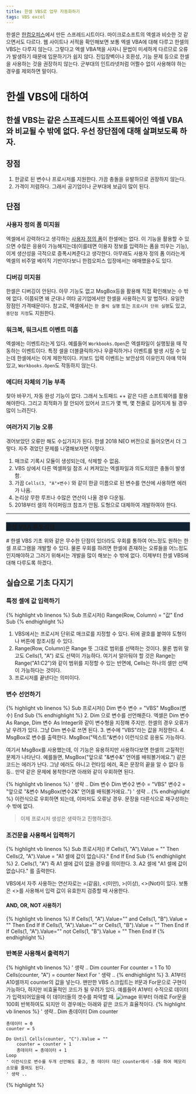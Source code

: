```yaml
---
title: 한셀 VBS로 업무 자동화하기
tags: VBS excel
---
```

한셀은 [한컴오피스](https://www.hancom.com/cs_center/csDownload.do)에서 만든 스프레드시트이다. 마이크로소프트의 엑셀과 비슷한 것 같으면서도 다르다. 웹 사이트나 서적을 확인해보면 보통 엑셀 VBA에 대해 다루고 한셀의 VBS는 다루지 않는다. 그렇다고 엑셀 VBA책을 사자니 문법이 미세하게 다르므로 오류가 발생하기 때문에 입문하기가 쉽지 않다. 진입장벽이나 호환성, 기능 문제 등으로 한셀을 사용하는 것을 권장하지 않는다. 군부대의 인트라넷처럼 어쩔수 없이 사용해야 하는 경우를 제외하면 말이다.
<!--more-->
# 한셀 VBS에 대하여
한셀 VBS는 같은 스프레드시트 소프트웨어인 엑셀 VBA와 비교될 수 밖에 없다. 우선 장단점에 대해 살펴보도록 하자.
---

## 장점
1. 한글로 된 변수나 프로시저를 지원한다. 가끔 충돌을 유발하므로 권장하지 않는다. 
2. 가격이 저렴하다. 그래서 공기업이나 군부대에 보급이 많이 된다.

## 단점
### 사용자 정의 폼 미지원
엑셀에서 강력하다고 생각하는 [사용자 정의 폼](https://www.excel-easy.com/vba/userform.html)이 한셀에는 없다. 이 기능을 활용할 수 있으면 수많은 응용이 가능해지는데(이를테면 이용자 정보를 입력하는 폼을 띄우는 기능), 이게 생산성을 극적으로 증폭시켜준다고 생각한다. 아무래도 사용자 정의 폼 이라는게 엑셀의 비주얼 베이직 기반이다보니 한컴오피스 입장에서는 애매했을수도 있다.
### 디버깅 미지원
한셀은 디버깅이 안된다. 아무 기능도 없고 MsgBox등을 활용해 직접 확인해보는 수 밖에 없다. 이쯤되면 왜 군대나 여타 공기업에서만 한셀을 사용하는지 알 법하다. 유일한 장점인 가격때문이다. 참고로, 엑셀에서는 `한 줄씩 실행` 또는 `프로시저 단위 실행`도 있고, `중단점 지정`도 지원한다.
### 워크북, 워크시트 이벤트 미흡
엑셀에는 이벤트라는게 있다. 예를들어 `Workbooks.Open`은 엑셀파일이 실행됬을 때 작동하는 이벤트이다. 특정 셀을 더블클릭하거나 우클릭하거나 이벤트를 발생 시킬 수 있는데 한셀에서는 이게 제한적이다. 키보드 입력 이벤트는 보안상의 이유인지 아얘 막혀있고, `Workbooks.Open`도 작동하지 않는다.
### 에디터 자체의 기능 부족
찾아 바꾸기, 자동 완성 기능이 없다. 그래서 노트패드 ++ 같은 다른 소프트웨어를 활용해야한다. 그리고 최적화가 잘 안되어 있어서 코드가 몇 백, 몇 천줄로 길어지게 될 경우 많이 느려진다. 
### 여러가지 기능 오류
겪어보았던 오류만 해도 수십가지가 된다. 한셀 2018 NEO 버전으로 들어오면서 더 그렇다. 자주 겪었던 문제를 나열해보자면 이렇다.

1. 매크로 기록시 모듈이 생성되는데, 삭제할 수 없음.
2. VBS 상에서 다른 엑셀파일 참조 시 켜져있는 엑셀파일과 의도치않은 충돌이 발생함.
3. 가끔 `Cells(3, "A"+변수)` 와 같이 한글 이름으로 된 변수를 연산에 사용하면 에러가 나옴.
4. 논리상 무한 루프나 수많은 연산이 나올 경우 다운됨.
5. 2018부터 셀의 하이퍼링크 참조가 안됨. 도형으로 대체하여 개발하여야 한다.

---
<div class="hero hero--dark" style="background-color: #123;">
  <div class="hero__content">
    <h3>한셀 VBA 튜토리얼</h3>
  </div>
</div>
# 한셀 VBS 기초
위와 같은 무수한 단점이 있더라도 우회를 통하여 어느정도 원하는 한셀 프로그램을 개발할 수 있다. 물론 우회를 하려면 한셀에 존재하는 오류들을 어느정도 인지해야하고 그러기 위해서는 개발을 많이 해보는 수 밖에 없다. 이제부터 한셀 VBS에 대해 다루도록 하겠다.

## 실습으로 기초 다지기
### 특정 셀에 값 입력하기
{% highlight vb linenos %}
Sub 프로시저()
	Range(Row, Column) = "값"
End Sub
{% endhighlight %}
1. VBS에서는 프로시저 단위로 매크로를 지정할 수 있다. 뒤에 괄호를 붙여야 도형이나 버튼에 참조시킬 수 있다.
2. Range(Row, Column)은 Range 뜻 그대로 범위를 선택하는 것이다. 물론 범위 말고도 Cells(1, "A") 로도 선택이 가능하다. 여기서 알아둬야 할 것은 Range는 Range("A1:C2")와 같이 범위를 지정할 수 있는 반면에, Cells는 하나의 셀만 선택이 가능하다는 것이다.
3. 프로시저를 끝낸다는 의미이다.

### 변수 선언하기
{% highlight vb linenos %}
Sub 프로시저()
	Dim 변수
	변수 = "VBS"
	MsgBox(변수)
End Sub
{% endhighlight %}
2. Dim 으로 변수를 선언해준다. 엑셀은 Dim 변수 As Range, Dim 변수 As Integer와 같이 변수형을 지정해 주지만. 한셀의 경우 오류가 날 우려가 있다. 그냥 Dim 변수로 쓰면 된다.
3. 변수에 "VBS"라는 값을 저장한다.
4. MsgBox로 변수를 출력한다. MsgBox("텍스트"&변수) 이런식으로 응용도 가능하다. 

여기서 MsgBox를 사용했는데, 이 기능은 유용하지만 사용하다보면 한셀의 고질적인 문제가 나타난다. 예를들면, MsgBox("앞으로 "&변수&" 언어를 배워볼거에요.") 같은 코드는 에러가 난다. 그냥 에러도 아니고 런타임 에러, 혹은 문장의 끝을 알 수 없다 등등.. 만약 같은 문제에 봉착한다면 아래와 같이 우회하면 된다.

{% highlight vb linenos %}
	' 생략 ..
	Dim 변수
	Dim 변수2
	변수 = "VBS"
	변수2 = "앞으로 "&변수
	MsgBox(변수2&" 언어를 배워볼거에요..")
	' 생략 ..
{% endhighlight %}
이런식으로 우회하면 되는데, 이마저도 오류날 경우. 문장을 다른식으로 재구성하는 수 밖에 없다.

> 이제 프로시저 생성은 생략하고 진행하겠다.

### 조건문을 사용해서 입력하기
{% highlight vb linenos %}
Sub 프로시저()
	If Cells(1, "A").Value = "" Then
		Cells(2, "A").Value = "A1 셀에 값이 없습니다."
	End If
End Sub
{% endhighlight %}
2. Cells(1, "A") 즉 A1 셀에 값이 없을 경우를 의미한다.
3. A2 셀에 "A1 셀에 값이 없습니다." 를 출력한다.

VBS에서 자주 사용하는 연산자로는 =(같음), <(미만), >(이상), <>(Not)이 있다. 보통은 <>를 사용해서 입력 값이 유효한지 검증할 때 사용한다.

#### AND, OR, NOT 사용하기
{% highlight vb linenos %}
If Cells(1, "A").Value="" and Cells(1, "B").Value = "" Then
End If
If Cells(1, "A").Value="" or Cells(1, "B").Value = "" Then
End If
If Cells(1, "A").Value="" not Cells(1, "B").Value = "" Then
End If
{% endhighlight %}

### 반복문 사용해서 출력하기
{% highlight vb linenos %}
	' 생략 ..
	Dim counter
	For counter = 1 To 10
		Cells(counter, "A") = counter
	Next For
	' 생략 ..
{% endhighlight %}
3. A1부터 A10셀까지 counter의 값을 넣는다.
왠만한 VBS 스크립트는 If문과 For문으로 구현이 가능하다, 하지만 비효율적인 코드가 될 우려가 있다. 예를들어 A1부터 수직으로 데이터가 입력되어있을때 이 데이터들의 갯수를 파악할 때. 
![image](https://user-images.githubusercontent.com/56034782/76144102-41136980-60c0-11ea-8aaf-2d62532ed865.png)
위부터 아래로 For문을 100회 반복하여도 되지만 이 경우에는 아래와 같은 코드가 효율적이다.
{% highlight vb linenos %}
	' 생략..
	Dim 총데이터
	Dim counter
	
	총데이터 = 0
	counter = 5
	
	Do Until Cells(counter, "C").Value = "" 
		counter = counter + 1
		총데이터 = 총데이터 + 1	
	Loop
	' 이런식으로 변수를 두개 선언해도 좋고, 총 데이터 대신 counter에서 -5를 하여 메모리 소모를 줄여도 된다.
	' 생략 ..
{% highlight %}


